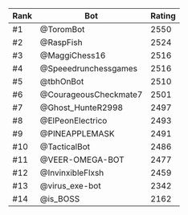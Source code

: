 Rank|Bot|Rating
---|---|---
#1|@ToromBot|2550
#2|@RaspFish|2524
#3|@MaggiChess16|2516
#4|@Speeedrunchessgames|2516
#5|@tbhOnBot|2510
#6|@CourageousCheckmate7|2501
#7|@Ghost_HunteR2998|2497
#8|@ElPeonElectrico|2493
#9|@PINEAPPLEMASK|2491
#10|@TacticalBot|2486
#11|@VEER-OMEGA-BOT|2477
#12|@InvinxibleFlxsh|2459
#13|@virus_exe-bot|2342
#14|@is_BOSS|2162
